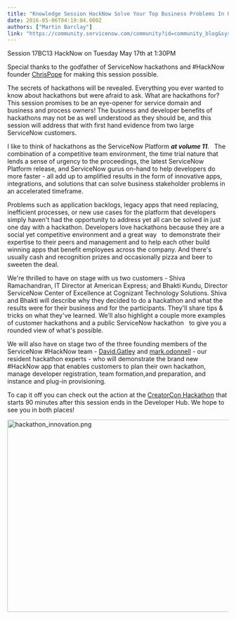 ```yaml
---
title: "Knowledge Session HackNow Solve Your Top Business Problems In One Day"
date: 2016-05-06T04:19:04.000Z
authors: ["Martin Barclay"]
link: "https://community.servicenow.com/community?id=community_blog&sys_id=091daea5dbd0dbc01dcaf3231f9619da"
---
```

<p>Session 17BC13 HackNow on Tuesday May 17th at 1:30PM</p><p>Special thanks to the godfather of ServiceNow hackathons and #HackNow founder <a title="ChrisPope" __default_attr="6290" __jive_macro_name="user" class="jive_macro jive_macro_user" data-orig-content="ChrisPope" data-renderedposition="31_532.0200805664062_85_16" href="/community?id=community_user_profile&user=a9f016a1db981fc09c9ffb651f961956">ChrisPope</a> for making this session possible.</p><p></p><p>The secrets of hackathons will be revealed. Everything you ever wanted to know about hackathons but were afraid to ask. What are hackathons for? This session promises to be an eye-opener for service domain and   business and process owners! The business and developer benefits of hackathons may not be as well understood as they should be, and this session will address that with first hand evidence from two large ServiceNow customers.</p><p></p><p>I like to think of hackathons as the ServiceNow Platform <strong><em>at volume 11</em></strong>.   The combination of a competitive team environment, the time trial nature that lends a sense of urgency to the proceedings, the latest ServiceNow Platform release, and ServiceNow gurus on-hand to help developers do more faster - all add up to amplified results in the form of innovative apps, integrations, and solutions that can solve business stakeholder problems in an accelerated timeframe.</p><p></p><p>Problems such as application backlogs, legacy apps that need replacing, inefficient processes, or new use cases for the platform that developers simply haven't had the opportunity to address yet all can be solved in just one day with a hackathon. Developers love hackathons because they are a social yet competitive environment and a great way   to demonstrate their expertise to their peers and management and to help each other build winning apps that benefit employees across the company. And there's usually cash and recognition prizes and occasionally pizza and beer to sweeten the deal.</p><p></p><p>We're thrilled to have on stage with us two customers - Shiva Ramachandran, IT Director at American Express; and Bhakti Kundu, Director ServiceNow Center of Excellence at Cognizant Technology Solutions. Shiva and Bhakti will describe why they decided to do a hackathon and what the results were for their business and for the participants. They'll share tips &amp; tricks on what they've learned. We'll also highlight a couple more examples of customer hackathons and a public ServiceNow hackathon   to give you a rounded view of what's possible.</p><p></p><p>We will also have on stage two of the three founding members of the ServiceNow #HackNow team - <a title="David.Gatley" __default_attr="10446" __jive_macro_name="user" class="jive_macro jive_macro_user" data-orig-content="David.Gatley" data-renderedposition="431_636.7400512695312_100_16" href="/community?id=community_user_profile&user=dc229e25dbd81fc09c9ffb651f9619cf">David.Gatley</a> and <a title="mark.odonnell" __default_attr="2231" __jive_macro_name="user" class="jive_macro jive_macro_user" data-orig-content="mark.odonnell" data-renderedposition="431_766.9840698242188_109_16" href="/community?id=community_user_profile&user=766ece29dbd41fc09c9ffb651f961932">mark.odonnell</a> - our resident hackathon experts - who will demonstrate the brand new #HackNow app that enables customers to plan their own hackathon,   manage developer registration, team formation,and preparation, and instance and plug-in provisioning.</p><p></p><p>To cap it off you can check out the action at the <a title="" _jive_internal="true" href="/community?id=community_blog&sys_id=d26e22eddbd0dbc01dcaf3231f961964">CreatorCon Hackathon</a> that starts 90 minutes after this session ends in the Developer Hub. We hope to see you in both places!</p><p></p><p><img   alt="hackathon_innovation.png" class="image-1 jive-image" src="9fe5204adb14d704ed6af3231f961952.iix" style="width: 620px; height: 438px; display: block; margin-left: auto; margin-right: auto;"/></p>